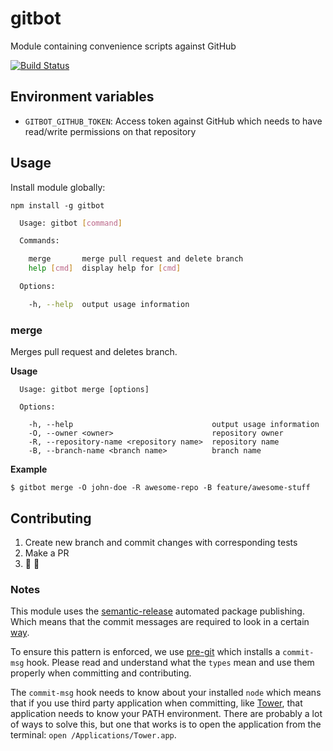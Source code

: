 # gitbot

Module containing convenience scripts against GitHub

[![Build Status](https://travis-ci.org/Springworks/gitbot.svg?branch=master)](https://travis-ci.org/Springworks/gitbot)
## Environment variables

- `GITBOT_GITHUB_TOKEN`: Access token against GitHub which needs to have read/write permissions on that repository

## Usage

Install module globally:

```
npm install -g gitbot
```

```bash
  Usage: gitbot [command]

  Commands:

    merge       merge pull request and delete branch
    help [cmd]  display help for [cmd]

  Options:

    -h, --help  output usage information
```

### merge
Merges pull request and deletes branch.

**Usage**
```
  Usage: gitbot merge [options]

  Options:

    -h, --help                               output usage information
    -O, --owner <owner>                      repository owner
    -R, --repository-name <repository name>  repository name
    -B, --branch-name <branch name>          branch name
```

**Example**

```
$ gitbot merge -O john-doe -R awesome-repo -B feature/awesome-stuff
```

## Contributing
1. Create new branch and commit changes with corresponding tests
2. Make a PR
3. :pray: :clap:

### Notes

This module uses the [semantic-release](https://github.com/semantic-release/semantic-release) automated package publishing. 
Which means that the commit messages are required to look in a certain [way](https://github.com/ajoslin/conventional-changelog/blob/master/conventions/angular.md).

To ensure this pattern is enforced, we use [pre-git](https://github.com/bahmutov/pre-git) which installs a `commit-msg` hook.
Please read and understand what the `types` mean and use them properly when committing and contributing.

The `commit-msg` hook needs to know about your installed `node` which means that if you use third party application when committing, like [Tower](http://www.git-tower.com/), that application needs to know your PATH environment.
There are probably a lot of ways to solve this, but one that works is to open the application from the terminal: `open /Applications/Tower.app`.
